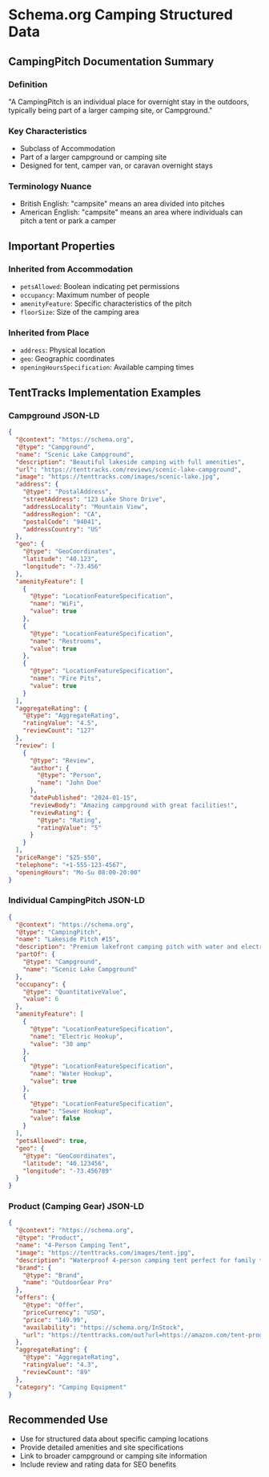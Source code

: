 # Schema.org Camping Structured Data

## CampingPitch Documentation Summary

### Definition
"A CampingPitch is an individual place for overnight stay in the outdoors, typically being part of a larger camping site, or Campground."

### Key Characteristics
- Subclass of Accommodation
- Part of a larger campground or camping site
- Designed for tent, camper van, or caravan overnight stays

### Terminology Nuance
- British English: "campsite" means an area divided into pitches
- American English: "campsite" means an area where individuals can pitch a tent or park a camper

## Important Properties

### Inherited from Accommodation
- `petsAllowed`: Boolean indicating pet permissions
- `occupancy`: Maximum number of people
- `amenityFeature`: Specific characteristics of the pitch
- `floorSize`: Size of the camping area

### Inherited from Place
- `address`: Physical location
- `geo`: Geographic coordinates
- `openingHoursSpecification`: Available camping times

## TentTracks Implementation Examples

### Campground JSON-LD
```json
{
  "@context": "https://schema.org",
  "@type": "Campground",
  "name": "Scenic Lake Campground",
  "description": "Beautiful lakeside camping with full amenities",
  "url": "https://tenttracks.com/reviews/scenic-lake-campground",
  "image": "https://tenttracks.com/images/scenic-lake.jpg",
  "address": {
    "@type": "PostalAddress",
    "streetAddress": "123 Lake Shore Drive",
    "addressLocality": "Mountain View",
    "addressRegion": "CA",
    "postalCode": "94041",
    "addressCountry": "US"
  },
  "geo": {
    "@type": "GeoCoordinates",
    "latitude": "40.123",
    "longitude": "-73.456"
  },
  "amenityFeature": [
    {
      "@type": "LocationFeatureSpecification",
      "name": "WiFi",
      "value": true
    },
    {
      "@type": "LocationFeatureSpecification",
      "name": "Restrooms",
      "value": true
    },
    {
      "@type": "LocationFeatureSpecification",
      "name": "Fire Pits",
      "value": true
    }
  ],
  "aggregateRating": {
    "@type": "AggregateRating",
    "ratingValue": "4.5",
    "reviewCount": "127"
  },
  "review": [
    {
      "@type": "Review",
      "author": {
        "@type": "Person",
        "name": "John Doe"
      },
      "datePublished": "2024-01-15",
      "reviewBody": "Amazing campground with great facilities!",
      "reviewRating": {
        "@type": "Rating",
        "ratingValue": "5"
      }
    }
  ],
  "priceRange": "$25-$50",
  "telephone": "+1-555-123-4567",
  "openingHours": "Mo-Su 08:00-20:00"
}
```

### Individual CampingPitch JSON-LD
```json
{
  "@context": "https://schema.org",
  "@type": "CampingPitch",
  "name": "Lakeside Pitch #15",
  "description": "Premium lakefront camping pitch with water and electric hookups",
  "partOf": {
    "@type": "Campground",
    "name": "Scenic Lake Campground"
  },
  "occupancy": {
    "@type": "QuantitativeValue",
    "value": 6
  },
  "amenityFeature": [
    {
      "@type": "LocationFeatureSpecification",
      "name": "Electric Hookup",
      "value": "30 amp"
    },
    {
      "@type": "LocationFeatureSpecification",
      "name": "Water Hookup",
      "value": true
    },
    {
      "@type": "LocationFeatureSpecification",
      "name": "Sewer Hookup",
      "value": false
    }
  ],
  "petsAllowed": true,
  "geo": {
    "@type": "GeoCoordinates",
    "latitude": "40.123456",
    "longitude": "-73.456789"
  }
}
```

### Product (Camping Gear) JSON-LD
```json
{
  "@context": "https://schema.org",
  "@type": "Product",
  "name": "4-Person Camping Tent",
  "image": "https://tenttracks.com/images/tent.jpg",
  "description": "Waterproof 4-person camping tent perfect for family trips",
  "brand": {
    "@type": "Brand",
    "name": "OutdoorGear Pro"
  },
  "offers": {
    "@type": "Offer",
    "priceCurrency": "USD",
    "price": "149.99",
    "availability": "https://schema.org/InStock",
    "url": "https://tenttracks.com/out?url=https://amazon.com/tent-product"
  },
  "aggregateRating": {
    "@type": "AggregateRating",
    "ratingValue": "4.3",
    "reviewCount": "89"
  },
  "category": "Camping Equipment"
}
```

## Recommended Use
- Use for structured data about specific camping locations
- Provide detailed amenities and site specifications
- Link to broader campground or camping site information
- Include review and rating data for SEO benefits